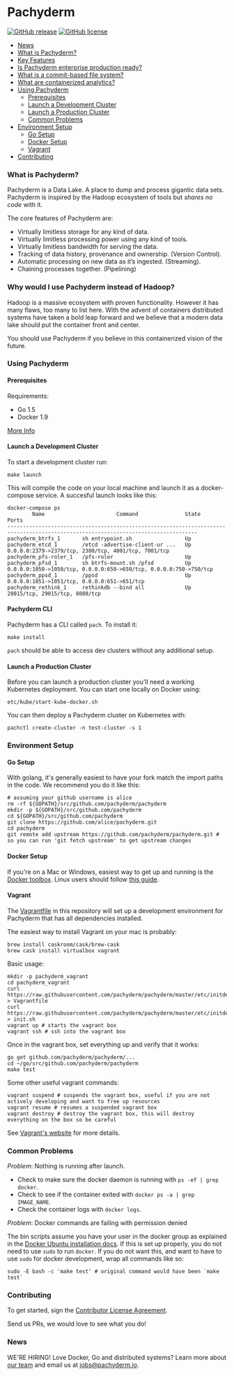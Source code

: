 # Pachyderm
[![GitHub release](https://img.shields.io/github/release/pachyderm/pachyderm.svg?style=flat-square)](https://github.com/pachyderm/pachyderm/releases)
[![GitHub license](https://img.shields.io/github/license/pachyderm/pachyderm.svg?style=flat-square)](https://github.com/pachyderm/pachyderm/blob/master/LICENSE)

* [News](#news)
* [What is Pachyderm?](#what-is-pachyderm)
* [Key Features](#key-features)
* [Is Pachyderm enterprise production ready?](#is-pachyderm-enterprise-production-ready)
* [What is a commit-based file system?](#what-is-a-commit-based-file-system)
* [What are containerized analytics?](#what-are-containerized-analytics)
* [Using Pachyderm](#using-pachyderm)
    * [Prerequisites](#prerequisites)
    * [Launch a Development Cluster](#launch-a-development-cluster)
    * [Launch a Production Cluster](#launch-a-production-cluster)
    * [Common Problems](#common-problems)
* [Environment Setup](#environment-setup)
    * [Go Setup](#go-setup)
    * [Docker Setup](#docker-setup)
    * [Vagrant](#vagrant)
* [Contributing](#contributing)

### What is Pachyderm?

Pachyderm is a Data Lake. A place to dump and process gigantic data sets.
Pachyderm is inspired by the Hadoop ecosystem of tools but _shares no code_
with it.

The core features of Pachyderm are:

- Virtually limitless storage for any kind of data.
- Virtually limitless processing power using any kind of tools.
- Virtually limitless bandwidth for serving the data.
- Tracking of data history, provenance and ownership. (Version Control).
- Automatic processing on new data as it’s ingested. (Streaming).
- Chaining processes together. (Pipelining)

### Why would I use Pachyderm instead of Hadoop?
Hadoop is a massive ecosystem with proven functionality.
However it has many flaws, too many to list here.
With the advent of containers distributed systems have taken a bold leap
forward and we believe that a modern data lake should put the container front
and center.

You should use Pachyderm if you believe in this containerized vision of the
future.

### Using Pachyderm

#### Prerequisites

Requirements:
- Go 1.5
- Docker 1.9

[More Info](#environment-setup)

#### Launch a Development Cluster
To start a development cluster run:

```shell
make launch
```

This will compile the code on your local machine and launch it as a docker-compose service.
A succesful launch looks like this:

```shell
docker-compose ps
        Name                       Command               State                                 Ports
-----------------------------------------------------------------------------------------------------------------------------------
pachyderm_btrfs_1       sh entrypoint.sh                 Up
pachyderm_etcd_1        /etcd -advertise-client-ur ...   Up      0.0.0.0:2379->2379/tcp, 2380/tcp, 4001/tcp, 7001/tcp
pachyderm_pfs-roler_1   /pfs-roler                       Up
pachyderm_pfsd_1        sh btrfs-mount.sh /pfsd          Up      0.0.0.0:1050->1050/tcp, 0.0.0.0:650->650/tcp, 0.0.0.0:750->750/tcp
pachyderm_ppsd_1        /ppsd                            Up      0.0.0.0:1051->1051/tcp, 0.0.0.0:651->651/tcp
pachyderm_rethink_1     rethinkdb --bind all             Up      28015/tcp, 29015/tcp, 8080/tcp
```

#### Pachyderm CLI
Pachyderm has a CLI called `pach`. To install it:

```shell
make install
```

`pach` should be able to access dev clusters without any additional setup.

#### Launch a Production Cluster
Before you can launch a production cluster you'll need a working Kubernetes deployment.
You can start one locally on Docker using:

```shell
etc/kube/start-kube-docker.sh
```

You can then deploy a Pachyderm cluster on Kubernetes with:

```shell
pachctl create-cluster -n test-cluster -s 1
```

### Environment Setup

#### Go Setup
With golang, it's generally easiest to have your fork match the import paths in the code. We recommend you do it like this:

```
# assuming your github username is alice
rm -rf ${GOPATH}/src/github.com/pachyderm/pachyderm
mkdir -p ${GOPATH}/src/github.com/pachyderm
cd ${GOPATH}/src/github.com/pachyderm
git clone https://github.com/alice/pachyderm.git
cd pachyderm
git remote add upstream https://github.com/pachyderm/pachyderm.git # so you can run 'git fetch upstream' to get upstream changes
```

#### Docker Setup

If you're on a Mac or Windows, easiest way to get up and running is the
[Docker toolbox](https://www.docker.com/docker-toolbox). Linux users should
follow [this guide](http://docs.docker.com/engine/installation/ubuntulinux/).

#### Vagrant

The [Vagrantfile](etc/initdev/Vagrantfile) in this repository will set up a development environment for Pachyderm
that has all dependencies installed.

The easiest way to install Vagrant on your mac is probably:

```
brew install caskroom/cask/brew-cask
brew cask install virtualbox vagrant
```

Basic usage:

```
mkdir -p pachyderm_vagrant
cd pachyderm_vagrant
curl https://raw.githubusercontent.com/pachyderm/pachyderm/master/etc/initdev/Vagrantfile > Vagrantfile
curl https://raw.githubusercontent.com/pachyderm/pachyderm/master/etc/initdev/init.sh > init.sh
vagrant up # starts the vagrant box
vagrant ssh # ssh into the vagrant box
```

Once in the vagrant box, set everything up and verify that it works:

```
go get github.com/pachyderm/pachyderm/...
cd ~/go/src/github.com/pachyderm/pachyderm
make test
```

Some other useful vagrant commands:

```
vagrant suspend # suspends the vagrant box, useful if you are not actively developing and want to free up resources
vagrant resume # resumes a suspended vagrant box
vagrant destroy # destroy the vagrant box, this will destroy everything on the box so be careful
```

See [Vagrant's website](https://www.vagrantup.com) for more details.

### Common Problems

*Problem*: Nothing is running after launch.

- Check to make sure the docker daemon is running with `ps -ef | grep docker`.
- Check to see if the container exited with `docker ps -a | grep IMAGE_NAME`.
- Check the container logs with `docker logs`.

*Problem*: Docker commands are failing with permission denied

The bin scripts assume you have your user in the docker group as explained in the [Docker Ubuntu installation docs](https://docs.docker.com/installation/ubuntulinux/#create-a-docker-group).
If this is set up properly, you do not need to use `sudo` to run `docker`. If you do not want this, and want to have to use `sudo` for docker development, wrap all commands like so:

```
sudo -E bash -c 'make test' # original command would have been `make test`
```

### Contributing

To get started, sign the [Contributor License Agreement](https://pachyderm.wufoo.com/forms/pachyderm-contributor-license-agreement).

Send us PRs, we would love to see what you do!

### News

WE'RE HIRING! Love Docker, Go and distributed systems? Learn more about [our team](http://www.pachyderm.io/jobs.html) and email us at jobs@pachyderm.io.

